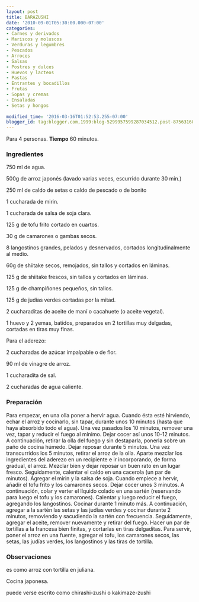 ```yaml
---
layout: post
title: BARAZUSHI
date: '2010-09-01T05:30:00.000-07:00'
categories:
- Carnes y derivados
- Mariscos y moluscos
- Verduras y legumbres
- Pescados
- Arroces
- Salsas
- Postres y dulces
- Huevos y lacteos
- Pastas
- Entrantes y bocadillos
- Frutas
- Sopas y cremas
- Ensaladas
- Setas y hongos
 
modified_time: '2016-03-16T01:52:53.255-07:00'
blogger_id: tag:blogger.com,1999:blog-5299957599287034512.post-875631607103950036
---
```


Para 4 personas.
<b>Tiempo</b> 60 minutos.

<h3>Ingredientes</h3>

750 ml de agua.

500g de arroz japonés (lavado varias veces, escurrido durante 30 min.)

250 ml de caldo de setas o caldo de pescado o de bonito

1 cucharada de mirin.

1 cucharada de salsa de soja clara.

125 g de tofu frito cortado en cuartos.

30 g de camarones o gambas secos.

8 langostinos grandes, pelados y desnervados, cortados longitudinalmente al medio.

60g de shiitake secos, remojados, sin tallos y cortados en láminas.

125 g de shiitake frescos, sin tallos y cortados en láminas.

125 g de champiñones pequeños, sin tallos.

125 g de judías verdes cortadas por la mitad.

2 cucharaditas de aceite de maní o cacahuete (o aceite vegetal).

1 huevo y 2 yemas, batidos, preparados en 2 tortillas muy delgadas, cortadas en tiras muy finas.

Para el aderezo:

2 cucharadas de azúcar impalpable o de flor.

90 ml de vinagre de arroz.

1 cucharadita de sal.

2 cucharadas de agua caliente.

<h3>Preparación</h3>

Para empezar, en una olla poner a hervir agua. Cuando ésta esté hirviendo, echar el arroz y cocinarlo, sin tapar, durante unos 10 minutos (hasta que haya absorbido todo el agua). Una vez pasados los 10 minutos, remover una vez, tapar y reducir el fuego al mínimo. Dejar cocer así unos 10-12 minutos. A continuación, retirar la olla del fuego y sin destaparla, ponerla sobre un paño de cocina húmedo. Dejar reposar durante 5 minutos. Una vez transcurridos los 5 minutos, retirar el arroz de la olla. Aparte mezclar los ingredientes del aderezo en un recipiente e ir incorporando, de forma gradual, el arroz. Mezclar bien y dejar reposar un buen rato en un lugar fresco. Seguidamente, calentar el caldo en una cacerola (un par de minutos). Agregar el mirin y la salsa de soja. Cuando empiece a hervir, añadir el tofu frito y los camarones secos. Dejar cocer unos 3 minutos. A continuación, colar y verter el líquido colado en una sartén (reservando para luego el tofu y los camarones). Calentar y luego reducir el fuego, agregando los langostinos. Cocinar durante 1 minuto más. A continuación, agregar a la sartén las setas y las judías verdes y cocinar durante 2 minutos, removiendo y sacudiendo la sartén con frecuencia. Seguidamente, agregar el aceite, remover nuevamente y retirar del fuego. Hacer un par de tortillas a la francesa bien finitas, y cortarlas en tiras delgaditas. Para servir, poner el arroz en una fuente, agregar el tofu, los camarones secos, las setas, las judías verdes, los langostinos y las tiras de tortilla.

<h3>Observaciones</h3>

es como arroz con tortilla en juliana.

Cocina japonesa.

puede verse escrito como chirashi-zushi o kakimaze-zushi

